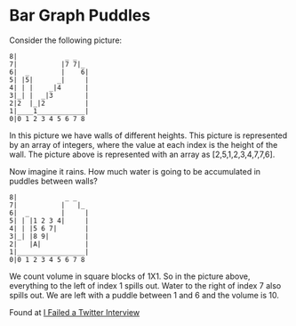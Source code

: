 Bar Graph Puddles
=================

Consider the following picture:

    8|            _ _
    7|           |7 7|_
    6|  _        |    6|
    5| |5|      _|     |
    4| | |    _|4      |
    3|_| |  _|3        |
    2|2  |_|2          |
    1|____1____________|
    0|0 1 2 3 4 5 6 7 8

In this picture we have walls of different heights. This picture is represented
by an array of integers, where the value at each index is the height of the
wall. The picture above is represented with an array as [2,5,1,2,3,4,7,7,6].

Now imagine it rains. How much water is going to be accumulated in puddles
between walls?

    8|            _ _
    7|           |   |_
    6|  _        |     |
    5| | |1 2 3 4|     |
    4| | |5 6 7|       |
    3|_| |8 9|         |
    2|   |A|           |
    1|_________________|
    0|0 1 2 3 4 5 6 7 8

We count volume in square blocks of 1X1. So in the picture above, everything to
the left of index 1 spills out. Water to the right of index 7 also spills out.
We are left with a puddle between 1 and 6 and the volume is 10.

Found at [I Failed a Twitter Interview](http://qandwhat.apps.runkite.com/i-failed-a-twitter-interview/)

